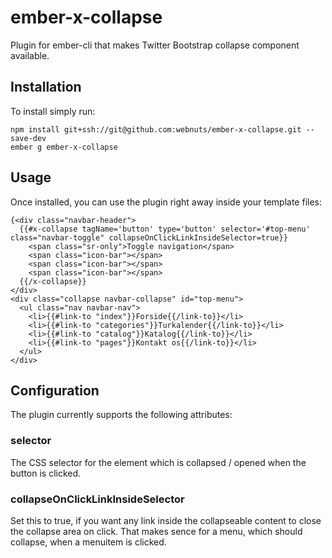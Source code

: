 # ember-x-collapse

Plugin for ember-cli that makes Twitter Bootstrap collapse component available.

## Installation

To install simply run:

```
npm install git+ssh://git@github.com:webnuts/ember-x-collapse.git --save-dev
ember g ember-x-collapse
```

## Usage

Once installed, you can use the plugin right away inside your template files:

```
{<div class="navbar-header">
  {{#x-collapse tagName='button' type='button' selector='#top-menu' class="navbar-toggle" collapseOnClickLinkInsideSelector=true}}
    <span class="sr-only">Toggle navigation</span>
    <span class="icon-bar"></span>
    <span class="icon-bar"></span>
    <span class="icon-bar"></span>
  {{/x-collapse}}
</div>
<div class="collapse navbar-collapse" id="top-menu">
  <ul class="nav navbar-nav">
    <li>{{#link-to "index"}}Forside{{/link-to}}</li>
    <li>{{#link-to "categories"}}Turkalender{{/link-to}}</li>
    <li>{{#link-to "catalog"}}Katalog{{/link-to}}</li>
    <li>{{#link-to "pages"}}Kontakt os{{/link-to}}</li>
  </ul>
</div>
```

## Configuration

The plugin currently supports the following attributes:

### selector

The CSS selector for the element which is collapsed / opened when the button is clicked.

### collapseOnClickLinkInsideSelector

Set this to true, if you want any link inside the collapseable content to close the collapse area on click.
That makes sence for a menu, which should collapse, when a menuitem is clicked.